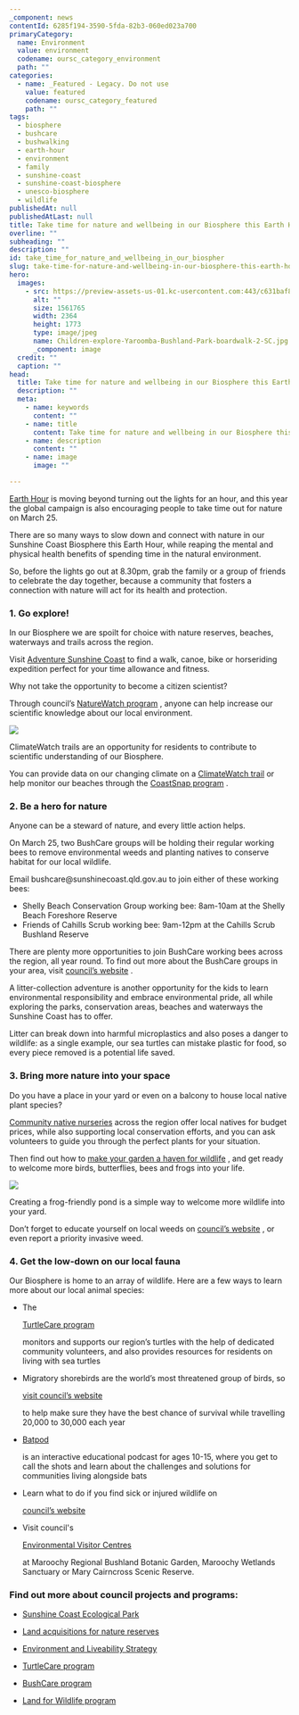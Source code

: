 ```yaml
---
_component: news
contentId: 6285f194-3590-5fda-82b3-060ed023a700
primaryCategory:
  name: Environment
  value: environment
  codename: oursc_category_environment
  path: ""
categories:
  - name: _Featured - Legacy. Do not use
    value: featured
    codename: oursc_category_featured
    path: ""
tags:
  - biosphere
  - bushcare
  - bushwalking
  - earth-hour
  - environment
  - family
  - sunshine-coast
  - sunshine-coast-biosphere
  - unesco-biosphere
  - wildlife
publishedAt: null
publishedAtLast: null
title: Take time for nature and wellbeing in our Biosphere this Earth Hour
overline: ""
subheading: ""
description: ""
id: take_time_for_nature_and_wellbeing_in_our_biospher
slug: take-time-for-nature-and-wellbeing-in-our-biosphere-this-earth-hour
hero:
  images:
    - src: https://preview-assets-us-01.kc-usercontent.com:443/c631baf8-1b46-001f-580c-d0001b68b4a8/a200967d-6f5f-4c71-b6b8-0af4e68dd20e/Children-explore-Yaroomba-Bushland-Park-boardwalk-2-SC.jpg
      alt: ""
      size: 1561765
      width: 2364
      height: 1773
      type: image/jpeg
      name: Children-explore-Yaroomba-Bushland-Park-boardwalk-2-SC.jpg
      _component: image
  credit: ""
  caption: ""
head:
  title: Take time for nature and wellbeing in our Biosphere this Earth Hour
  description: ""
  meta:
    - name: keywords
      content: ""
    - name: title
      content: Take time for nature and wellbeing in our Biosphere this Earth Hour
    - name: description
      content: ""
    - name: image
      image: ""

---
```

[Earth Hour](https://www.earthhour.org.au/)
&#x20;is moving beyond turning out the lights for an hour, and this year the global campaign is also encouraging people to take time out for nature on March 25.

There are so many ways to slow down and connect with nature in our Sunshine Coast Biosphere this Earth Hour, while reaping the mental and physical health benefits of spending time in the natural environment.

So, before the lights go out at 8.30pm, grab the family or a group of friends to celebrate the day together, because a community that fosters a connection with nature will act for its health and protection.

### **1. Go explore!**

In our Biosphere we are spoilt for choice with nature reserves, beaches, waterways and trails across the region.

Visit [Adventure Sunshine Coast](https://adventure.sunshinecoast.qld.gov.au/)
&#x20;to find a walk, canoe, bike or horseriding expedition perfect for your time allowance and fitness.

Why not take the opportunity to become a citizen scientist?

Through council’s [NatureWatch program](https://www.sunshinecoast.qld.gov.au/environment/get-involved-in-conservation/naturewatch-sunshine-coast)
, anyone can help increase our scientific knowledge about our local environment.

![](https://preview-assets-us-01.kc-usercontent.com:443/c631baf8-1b46-001f-580c-d0001b68b4a8/84c6df44-ad82-46bc-ae6b-02342d5d9405/Climate-Watch-OurSC-1200-x-675-main-image-1024x576.png)

ClimateWatch trails are an opportunity for residents to contribute to scientific understanding of our Biosphere.

You can provide data on our changing climate on a [ClimateWatch trail](https://www.sunshinecoast.qld.gov.au/environment/get-involved-in-conservation/climatewatch-trail)
&#x20;or help monitor our beaches through the [CoastSnap program](https://www.sunshinecoast.qld.gov.au/environment/get-involved-in-conservation/coastsnap-beach-monitoring/)
.

### **2. Be a hero for nature**

Anyone can be a steward of nature, and every little action helps.

On March 25, two BushCare groups will be holding their regular working bees to remove environmental weeds and planting natives to conserve habitat for our local wildlife.

Email bushcare\@sunshinecoast.qld.gov.au to join either of these working bees:

*   Shelly Beach Conservation Group working bee: 8am-10am at the Shelly Beach Foreshore Reserve
*   Friends of Cahills Scrub working bee: 9am-12pm at the Cahills Scrub Bushland Reserve

There are plenty more opportunities to join BushCare working bees across the region, all year round. To find out more about the BushCare groups in your area, visit [council’s website](https://www.sunshinecoast.qld.gov.au/environment/get-involved-in-conservation/bushcare-sunshine-coast/bushcare-community)
.

A litter-collection adventure is another opportunity for the kids to learn environmental responsibility and embrace environmental pride, all while exploring the parks, conservation areas, beaches and waterways the Sunshine Coast has to offer.

Litter can break down into harmful microplastics and also poses a danger to wildlife: as a single example, our sea turtles can mistake plastic for food, so every piece removed is a potential life saved.

### **3. Bring more nature into your space**

Do you have a place in your yard or even on a balcony to house local native plant species?

[Community native nurseries](https://www.sunshinecoast.qld.gov.au/environment/trees-plants-and-gardens/community-native-nurseries)
&#x20;across the region offer local natives for budget prices, while also supporting local conservation efforts, and you can ask volunteers to guide you through the perfect plants for your situation.

Then find out how to [make your garden a haven for wildlife](https://oursc.com.au/environment/how-to-turn-your-garden-into-a-haven-for-native-wildlife)
, and get ready to welcome more birds, butterflies, bees and frogs into your life.

![](https://preview-assets-us-01.kc-usercontent.com:443/c631baf8-1b46-001f-580c-d0001b68b4a8/ced992c6-a121-4f4b-b04d-d9279bc4dc41/Green-tree-frog-edited.jpg)

Creating a frog-friendly pond is a simple way to welcome more wildlife into your yard.

Don’t forget to educate yourself on local weeds on [council’s website](https://www.sunshinecoast.qld.gov.au/Environment/Invasive-plants-and-animals/Invasive-plants/Identify-and-Report-an-Invasive-Plant)
, or even report a priority invasive weed.

### **4. Get the low-down on our local fauna**

Our Biosphere is home to an array of wildlife. Here are a few ways to learn more about our local animal species:

*   The

    [TurtleCare program](https://www.sunshinecoast.qld.gov.au/Environment/Native-Animals/TurtleCare)


    monitors and supports our region’s turtles with the help of dedicated community volunteers, and also provides resources for residents on living with sea turtles

*   Migratory shorebirds are the world’s most threatened group of birds, so

    [visit council’s website](https://www.sunshinecoast.qld.gov.au/Environment/Native-Animals/shorebird-protection)


    to help make sure they have the best chance of survival while travelling 20,000 to 30,000 each year

*   [Batpod](https://oursc.com.au/community/batpod-choose-your-own-adventure-interactive-podcast-series)


    is an interactive educational podcast for ages 10-15, where you get to call the shots and learn about the challenges and solutions for communities living alongside bats

*   Learn what to do if you find sick or injured wildlife on

    [council’s website](https://www.sunshinecoast.qld.gov.au/Environment/Native-Animals/sick-or-injured-wildlife)


*   Visit council's

    [Environmental Visitor Centres](https://www.sunshinecoast.qld.gov.au/environment/get-involved-in-conservation/environmental-education-centres)


    at Maroochy Regional Bushland Botanic Garden, Maroochy Wetlands Sanctuary or Mary Cairncross Scenic Reserve.

### **Find out more about council projects and programs:**

*   [Sunshine Coast Ecological Park](https://haveyoursay.sunshinecoast.qld.gov.au/sc-eco-park-master-plan)

*   [Land acquisitions for nature reserves](https://www.sunshinecoast.qld.gov.au/environment/environment-levy/land-acquisition-program)

*   [Environment and Liveability Strategy](https://els.sunshinecoast.qld.gov.au/)

*   [TurtleCare program](https://www.sunshinecoast.qld.gov.au/environment/get-involved-in-conservation/turtlecare-volunteering)

*   [BushCare program](https://www.sunshinecoast.qld.gov.au/environment/get-involved-in-conservation/bushcare-sunshine-coast/bushcare-community)

*   [Land for Wildlife program](https://www.sunshinecoast.qld.gov.au/environment/get-involved-in-conservation/land-for-wildlife)
